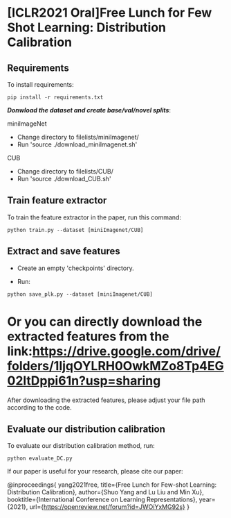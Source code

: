 # [ICLR2021 Oral]Free Lunch for Few Shot Learning: Distribution Calibration


## Requirements

To install requirements:

```setup
pip install -r requirements.txt
```

***Donwload the dataset and create base/val/novel splits***:

miniImageNet
* Change directory to filelists/miniImagenet/
* Run 'source ./download_miniImagenet.sh'

CUB

* Change directory to filelists/CUB/
* Run 'source ./download_CUB.sh' 



## Train feature extractor


To train the feature extractor in the paper, run this command:

```train
python train.py --dataset [miniImagenet/CUB] 
```

## Extract and save features

- Create an empty 'checkpoints' directory.

- Run:
```save_features
python save_plk.py --dataset [miniImagenet/CUB] 
```
# Or you can directly download the extracted features from the link:https://drive.google.com/drive/folders/1IjqOYLRH0OwkMZo8Tp4EG02ltDppi61n?usp=sharing
After downloading the extracted features, please adjust your file path according to the code.


## Evaluate our distribution calibration

To evaluate our distribution calibration method, run:

```eval
python evaluate_DC.py
```

If our paper is useful for your research, please cite our paper:

@inproceedings{
yang2021free,
title={Free Lunch for Few-shot Learning:  Distribution Calibration},
author={Shuo Yang and Lu Liu and Min Xu},
booktitle={International Conference on Learning Representations},
year={2021},
url={https://openreview.net/forum?id=JWOiYxMG92s}
}

